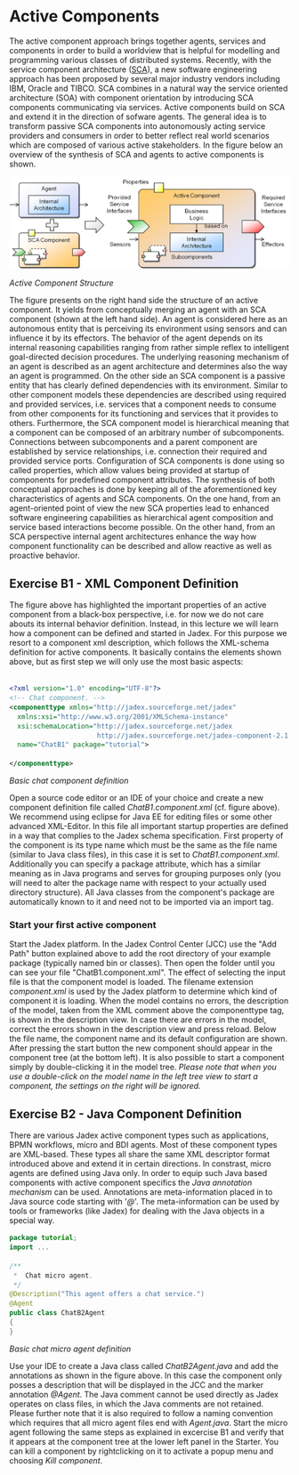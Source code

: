 # Active Components

The active component approach brings together agents, services and components in order to build a worldview that is helpful for modelling and programming various classes of distributed systems. Recently, with the service component architecture ([SCA](http://www.osoa.org/display/Main/Service+Component+Architecture+Home)), a new software engineering approach has been proposed by several major industry vendors including IBM, Oracle and TIBCO. SCA combines in a natural way the service oriented architecture (SOA) with component orientation by introducing SCA components communicating via services. Active components build on SCA and extend it in the direction of sofware agents. The general idea is to transform passive SCA components into autonomously acting service providers and consumers in order to better reflect real world scenarios which are composed of various active stakeholders. In the figure below an overview of the synthesis of SCA and agents to active components is shown.

![03 Active Components@ac.png](ac.png)

*Active Component Structure*

The figure presents on the right hand side the structure of an active component. It yields from conceptually merging an agent with an SCA component (shown at the left hand side). An agent is considered here as an autonomous entity that is perceiving its environment using sensors and can influence it by its effectors. The behavior of the agent depends on its internal reasoning capabilities ranging from rather simple reflex to intelligent goal-directed decision procedures. The underlying reasoning mechanism of an agent is described as an agent architecture and determines also the way an agent is programmed. On the other side an SCA component is a passive entity that has clearly defined dependencies with its environment. Similar to other component models these dependencies are described using required and provided services, i.e. services that a component needs to consume from other components for its functioning and services that it provides to others. Furthermore, the SCA component model is hierarchical meaning that a component can be composed of an arbitrary number of subcomponents. Connections between subcomponents and a parent component are established by service relationships, i.e. connection their required and provided service ports. Configuration of SCA components is done using so called properties, which allow values being provided at startup of components for predefined component attributes. The synthesis of both conceptual approaches is done by keeping all of the aforementioned key characteristics of agents and SCA components. On the one hand, from an agent-oriented point of view the new SCA properties lead to enhanced software engineering capabilities as hierarchical agent composition and service based interactions become possible. On the other hand, from an SCA perspective internal agent architectures enhance the way how component functionality can be described and allow reactive as well as proactive behavior.


## Exercise B1 - XML Component Definition

The figure above has highlighted the important properties of an active component from a black-box perspective, i.e. for now we do not care abouts its internal behavior definition. Instead, in this lecture we will learn how a component can be defined and started in Jadex. For this purpose we resort to a component xml description, which follows the XML-schema definition for active components. It basically contains the elements shown above, but as first step we will only use the most basic aspects:


```xml

<?xml version="1.0" encoding="UTF-8"?>
<!-- Chat component. -->
<componenttype xmlns="http://jadex.sourceforge.net/jadex"
  xmlns:xsi="http://www.w3.org/2001/XMLSchema-instance"
  xsi:schemaLocation="http://jadex.sourceforge.net/jadex
                      http://jadex.sourceforge.net/jadex-component-2.1.xsd"
  name="ChatB1" package="tutorial">

</componenttype>

```

*Basic chat component definition*

Open a source code editor or an IDE of your choice and create a new component definition file called *ChatB1.component.xml* (cf. figure above). We recommend using eclipse for Java EE for editing files or some other advanced XML-Editor. In this file all important startup properties are defined in a way that complies to the Jadex schema specification. First property of the component is its type name which must be the same as the file name (similar to Java class files), in this case it is set to *ChatB1.component.xml*. Additionally you can specify a package attribute, which has a similar meaning as in Java programs and serves for grouping purposes only (you will need to alter the package name with respect to your actually used directory structure). All Java classes from the component's package are automatically known to it and need not to be imported via an import tag.

### Start your first active component
Start the Jadex platform. In the Jadex Control Center (JCC) use the "Add Path" button explained above to add the root directory of your example package (typically named bin or classes). Then open the folder until you can see your file "ChatB1.component.xml". The effect of selecting the input file is that the component model is loaded. The filename extension *component.xml* is used by the Jadex platform to determine which kind of component it is loading. When the model contains no errors, the description of the model, taken from the XML comment above the componenttype tag, is shown in the description view. In case there are errors in the model, correct the errors shown in the description view and press reload. Below the file name, the component name and its default configuration are shown. After pressing the start button the new component should appear in the component tree (at the bottom left). It is also possible to start a component simply by double-clicking it in the model tree. *Please note that when you use a double-click on the model name in the left tree view to start a component, the settings on the right will be ignored.*

## Exercise B2 - Java Component Definition


There are various Jadex active component types such as applications, BPMN workflows, micro and BDI agents. Most of these component types are XML-based. These types all share the same XML descriptor format introduced above and extend it in certain directions. In constrast, micro agents are defined using Java only. In order to equip such Java based components with active component specifics the *Java annotation mechanism* can be used. Annotations are meta-information placed in to Java source code starting with '*@*'. The meta-information can be used by tools or frameworks (like Jadex) for dealing with the Java objects in a special way.


```java
package tutorial;
import ...

/**
 *  Chat micro agent. 
 */
@Description("This agent offers a chat service.")
@Agent
public class ChatB2Agent
{
}
```

*Basic chat micro agent definition*

Use your IDE to create a Java class called *ChatB2Agent.java* and add the annotations as shown in the figure above. In this case the component only posses a description that will be displayed in the JCC and the marker annotation *@Agent*. The Java comment cannot be used directly as Jadex operates on class files, in which the Java comments are not retained. Please further note that it is also required to follow a naming convention which requires that all micro agent files end with *Agent.java*. Start the micro agent following the same steps as explained in excercise B1 and verify that it appears at the component tree at the lower left panel in the Starter. You can kill a component by rightclicking on it to activate a popup menu and choosing *Kill component*.